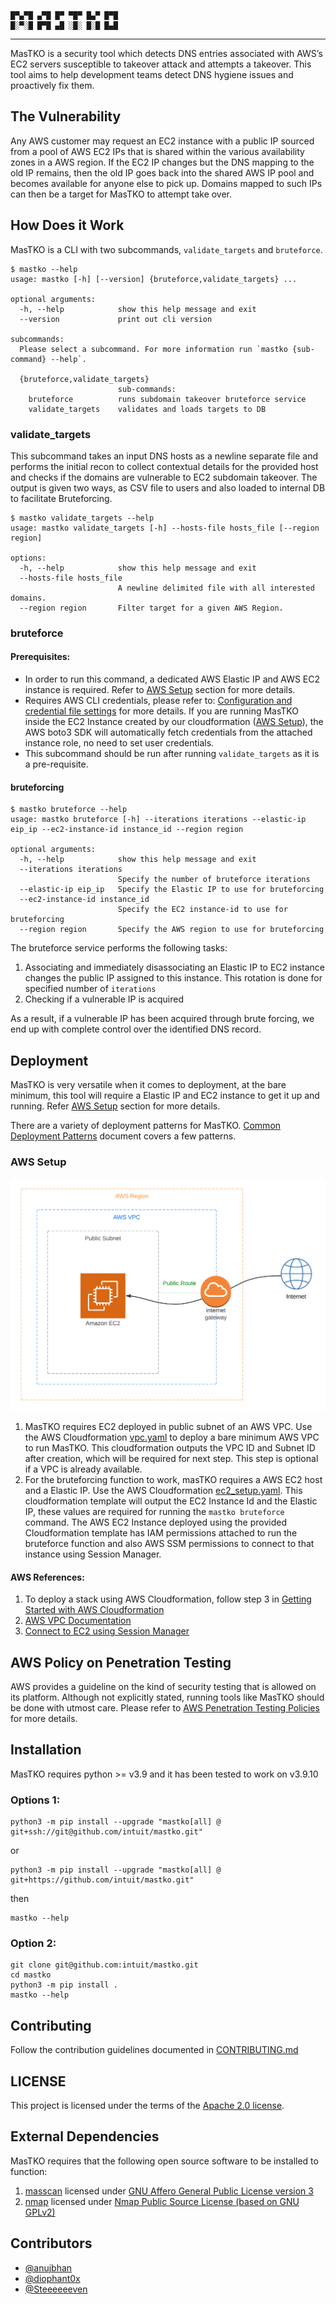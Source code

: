 ```
█▀▄▀█ ▄▀█ █▀ ▀█▀ █▄▀ █▀█
█░▀░█ █▀█ ▄█ ░█░ █░█ █▄█
```
---
MasTKO is a security tool which detects DNS entries associated with AWS’s EC2 servers susceptible to takeover attack and attempts a takeover. This tool aims to help development teams detect DNS hygiene issues and proactively fix them.

## The Vulnerability

Any AWS customer may request an EC2 instance with a public IP sourced from a pool of AWS EC2 IPs that is shared within the various availability zones in a AWS region. If the EC2 IP changes but the DNS mapping to the old IP remains, then the old IP goes back into the shared AWS IP pool and becomes available for anyone else to pick up. Domains mapped to such IPs can then be a target for MasTKO to attempt take over.

## How Does it Work

MasTKO is a CLI with two subcommands, `validate_targets` and `bruteforce`.

```
$ mastko --help
usage: mastko [-h] [--version] {bruteforce,validate_targets} ...

optional arguments:
  -h, --help            show this help message and exit
  --version             print out cli version

subcommands:
  Please select a subcommand. For more information run `mastko {sub-command} --help`.

  {bruteforce,validate_targets}
                        sub-commands:
    bruteforce          runs subdomain takeover bruteforce service
    validate_targets    validates and loads targets to DB
```

### validate_targets

This subcommand takes an input DNS hosts as a newline separate file and performs the initial recon to collect contextual details for the provided host and checks if the domains are vulnerable to EC2 subdomain takeover. The output is given two ways, as CSV file to users and also loaded to internal DB to facilitate Bruteforcing.

```
$ mastko validate_targets --help
usage: mastko validate_targets [-h] --hosts-file hosts_file [--region region]

options:
  -h, --help            show this help message and exit
  --hosts-file hosts_file
                        A newline delimited file with all interested domains.
  --region region       Filter target for a given AWS Region.
```

### bruteforce

#### Prerequisites:

* In order to run this command, a dedicated AWS Elastic IP and AWS EC2 instance is required. Refer to [AWS Setup](#aws-setup) section for more details.
* Requires AWS CLI credentials, please refer to: [Configuration and credential file settings](https://docs.aws.amazon.com/cli/latest/userguide/cli-configure-files.html) for more details. If you are running MasTKO inside the EC2 Instance created by our cloudformation ([AWS Setup](#aws-setup)), the AWS boto3 SDK will automatically fetch credentials from the attached instance role, no need to set user credentials.
* This subcommand should be run after running `validate_targets` as it is a pre-requisite.

#### bruteforcing

```
$ mastko bruteforce --help 
usage: mastko bruteforce [-h] --iterations iterations --elastic-ip eip_ip --ec2-instance-id instance_id --region region

optional arguments:
  -h, --help            show this help message and exit
  --iterations iterations
                        Specify the number of bruteforce iterations
  --elastic-ip eip_ip   Specify the Elastic IP to use for bruteforcing
  --ec2-instance-id instance_id
                        Specify the EC2 instance-id to use for bruteforcing
  --region region       Specify the AWS region to use for bruteforcing
```

The bruteforce service performs the following tasks:

1. Associating and immediately disassociating an Elastic IP to EC2 instance changes the public IP assigned to this instance. This rotation is done for specified number of `iterations`
2. Checking if a vulnerable IP is acquired

As a result, if a vulnerable IP has been acquired through brute forcing, we end up with complete control over the identified DNS record.

## Deployment

MasTKO is very versatile when it comes to deployment, at the bare minimum, this tool will require a Elastic IP and EC2 instance to get it up and running. Refer [AWS Setup](#aws-setup) section for more details.

There are a variety of deployment patterns for MasTKO. [Common Deployment Patterns](/docs/deployment_patterns.md) document covers a few patterns.

### AWS Setup

![AWS Setup](docs/images/aws_setup.png)

1. MasTKO requires EC2 deployed in public subnet of an AWS VPC. Use the AWS Cloudformation [vpc.yaml](aws/vpc.yaml) to deploy a bare minimum AWS VPC to run MasTKO. This cloudformation outputs the VPC ID and Subnet ID after creation, which will be required for next step. This step is optional if a VPC is already available.
2. For the bruteforcing function to work, masTKO requires a AWS EC2 host and a Elastic IP. Use the AWS Cloudformation [ec2_setup.yaml](aws/ec2_setup.yaml). This cloudformation template will output the EC2 Instance Id and the Elastic IP, these values are required for running the `mastko bruteforce` command. The AWS EC2 Instance deployed using the provided Cloudformation template has IAM permissions attached to run the bruteforce function and also AWS SSM permissions to connect to that instance using Session Manager.
   
#### AWS References:
1. To deploy a stack using AWS Cloudformation, follow step 3 in [Getting Started with AWS Cloudformation](https://docs.aws.amazon.com/AWSCloudFormation/latest/UserGuide/GettingStarted.Walkthrough.html)
2. [AWS VPC Documentation](https://docs.aws.amazon.com/vpc/latest/userguide/what-is-amazon-vpc.html)
3. [Connect to EC2 using Session Manager](https://docs.aws.amazon.com/AWSEC2/latest/UserGuide/session-manager.html)

## AWS Policy on Penetration Testing

AWS provides a guideline on the kind of security testing that is allowed on its platform. Although not explicitly stated, running tools like MasTKO should be done with utmost care. Please refer to [AWS Penetration Testing Policies](https://aws.amazon.com/security/penetration-testing/) for more details.

## Installation

MasTKO requires python >= v3.9 and it has been tested to work on v3.9.10

### Options 1:

```
python3 -m pip install --upgrade "mastko[all] @ git+ssh://git@github.com/intuit/mastko.git"
```
or

```
python3 -m pip install --upgrade "mastko[all] @ git+https://github.com/intuit/mastko.git"
```
then

```
mastko --help
```

### Option 2:

```
git clone git@github.com:intuit/mastko.git
cd mastko
python3 -m pip install .
mastko --help
```

## Contributing

Follow the contribution guidelines documented in [CONTRIBUTING.md](/CONTRIBUTING.md)

## LICENSE

This project is licensed under the terms of the [Apache 2.0 license](/LICENSE.md).

## External Dependencies

MasTKO requires that the following open source software to be installed to function:

1. [masscan](https://github.com/robertdavidgraham/masscan) licensed under [GNU Affero General Public License version 3](https://github.com/robertdavidgraham/masscan/blob/master/LICENSE)
2. [nmap](https://nmap.org/) licensed under [Nmap Public Source License (based on GNU GPLv2)](https://nmap.org/npsl/)

## Contributors

- [@anujbhan](https://github.com/anujbhan)
- [@diophant0x](https://github.com/diophant0x)
- [@Steeeeeeven](https://github.com/Steeeeeeven)
